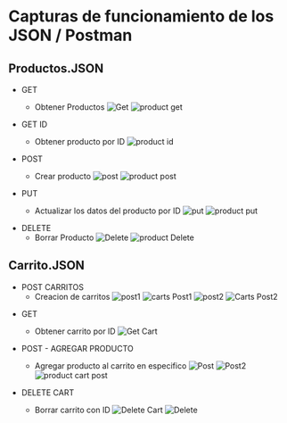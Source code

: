 # Capturas de funcionamiento de los JSON / Postman

## Productos.JSON

- GET
    * Obtener Productos
![Get](/img/products/get.jpg)
![product get](/img/products/product-get.jpg)

- GET ID
    * Obtener producto por ID
![product id](/img/products/get-id.jpg)

- POST
    * Crear producto
![post](/img/products/post.jpg)
![product post](/img/products/product-post.jpg)

- PUT
    * Actualizar los datos del producto por ID
![put](/img/products/Put.jpg)
![product put](/img/products/product-put.jpg)

* DELETE
    * Borrar Producto
![Delete](/img/products/delete.jpg)
![product Delete](/img/products/product-delete.jpg)

## Carrito.JSON

* POST CARRITOS
    * Creacion de carritos 
![post1](/img/carts/post.jpg)
![carts Post1](/img/carts/post-cart.jpg)
![post2](/img/carts/post2.jpg)
![Carts Post2](/img/carts/post-cart2.jpg)

- GET
    * Obtener carrito por ID
![Get Cart](/img/carts/get-cart.jpg)

- POST - AGREGAR PRODUCTO
    * Agregar producto al carrito en especifico
![Post](/img/carts/post-product-cart.jpg)
![Post2](/img/carts/post-product-cart2.jpg)
![product cart post](/img/carts/product-cart.jpg)

- DELETE CART
    * Borrar carrito con ID
![Delete Cart](/img/carts/cart-delete.jpg)
![Delete](/img/carts/delete.jpg)